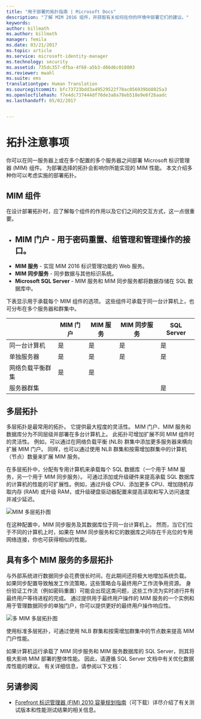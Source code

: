 ```yaml
---
title: "用于部署的拓扑指南 | Microsoft Docs"
description: "了解 MIM 2016 组件，并获取有关如何在你的环境中部署它们的建议。"
keywords: 
author: billmath
ms.author: billmath
manager: femila
ms.date: 03/21/2017
ms.topic: article
ms.service: microsoft-identity-manager
ms.technology: security
ms.assetid: 735dc357-dfba-4f68-a5b3-d66d6c018803
ms.reviewer: mwahl
ms.suite: ems
translationtype: Human Translation
ms.sourcegitcommit: bfc73723bdd3a49529522f78ac056939bb8025a3
ms.openlocfilehash: f7e4dc737444df70de3a8a78eb518e9e6f26aadc
ms.lasthandoff: 05/02/2017


---
```



# <a name="topology-considerations"></a>拓扑注意事项
你可以在同一服务器上或在多个配置的多个服务器之间部署 Microsoft 标识管理器 (MIM) 组件。 为部署选择的拓扑会影响你所能实现的 MIM 性能。 本文介绍多种你可以考虑实施的部署拓扑。

## <a name="mim-components"></a>MIM 组件
在设计部署拓扑时，应了解每个组件的作用以及它们之间的交互方式，这一点很重要。

- <a name="mim-portal---an-interface-for-password-resets-group-management-and-administrative-operations"></a>**MIM 门户** - 用于密码重置、组管理和管理操作的接口。
    -
- **MIM 服务** - 实现 MIM 2016 标识管理功能的 Web 服务。
- **MIM 同步服务** - 同步数据与其他标识系统。
- **Microsoft SQL Server** - MIM 服务和 MIM 同步服务都将数据存储在 SQL 数据库中。

下表显示用于承载每个 MIM 组件的选项。 这些组件可承载于同一台计算机上，也可分布在多个服务器和群集中。

| | MIM 门户 | MIM 服务 | MIM 同步服务 | SQL Server |
| --- | --- | --- | --- | --- |
| 同一台计算机 | 是 | 是 | 是 | 是 |
| 单独服务器 | 是 | 是 | 是 | 是 |
| 网络负载平衡群集 | 是 | 是 | | |
| 服务器群集 | | | | 是 |


## <a name="multitier-topology"></a>多层拓扑
多层拓扑是最常用的拓扑。 它提供最大程度的灵活性。 MIM 门户、MIM 服务和数据库分为不同层级并部署在多台计算机上。 此拓扑可增加扩展不同 MIM 组件时的灵活性。 例如，可以通过在网络负载平衡 (NLB) 群集中添加更多服务器来横向扩展 MIM 门户。 同样，也可以通过使用 NLB 群集和按需增加群集中的计算机（节点）数量来扩展 MIM 服务。

在多层拓扑中，分配有专用计算机来承载每个 SQL 数据库（一个用于 MIM 服务，另一个用于 MIM 同步服务）。 可通过添加或升级硬件来提高承载 SQL 数据库的计算机的性能的可扩展性。例如，通过升级 CPU、添加更多 CPU、增加随机存取内存 (RAM) 或升级 RAM，或升级硬盘驱动器配置来提高读取和写入访问速度并减少延迟。

![MIM 多层拓扑图](media/MIM-topo-multitier.png)

在这种配置中，MIM 同步服务及其数据库位于同一台计算机上。 然而，当它们位于不同的计算机上时，如果在 MIM 同步服务和它的数据库之间存在千兆位的专用网络连接，你也可获得相似的性能。


## <a name="multitier-topology-with-multiple-mim-services"></a>具有多个 MIM 服务的多层拓扑
与外部系统进行数据同步会花费很长时间，在此期间还将极大地增加系统负载。 如果同步配置导致触发工作流策略，这些策略会与最终用户工作流争用资源。 身份验证工作流（例如密码重置）可能会出现这类问题，这些工作流为实时进行并有最终用户等待进程的完成。 通过提供用于最终用户操作的 MIM 服务的一个实例和用于管理数据同步的单独门户，你可以提供更好的最终用户操作响应性。

![多 MIM 多层拓扑图](media/MIM-topo-multitier-multiservice.png)

使用标准多层拓扑，可通过使用 NLB 群集和按需增加群集中的节点数来提高 MIM 门户性能。

如果计算机运行承载了 MIM 同步服务和 MIM 服务数据库的 SQL Server，则其将极大影响 MIM 部署的整体性能。 因此，请遵循 SQL Server 文档中有关优化数据库性能的建议。 有关详细信息，请参阅以下文档：

## <a name="see-also"></a>另请参阅
- [Forefront 标识管理器 (FIM) 2010 容量规划指南](http://go.microsoft.com/fwlink/?LinkId=200180)（可下载）详尽介绍了有关测试版本和性能测试结果的相关信息。

